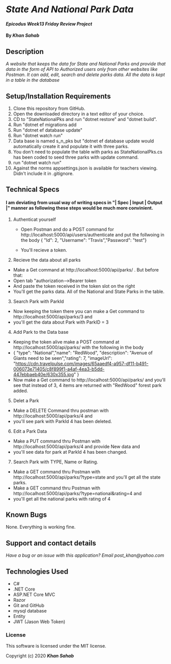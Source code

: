 # _State And National Park Data_

#### _Epicodus Week13 Friday Review Project_

#### By _**Khan Sahab**_

## Description

_A website that keeps the data for State and National Parks and provide that data in the form of API to Authorized users only from other websites like Postman. It can add, edit, search and delete parks data.  All the data is kept in a table in the database_

## Setup/Installation Requirements

1. Clone this repository from GitHub.
2. Open the downloaded directory in a text editor of your choice.
3. CD to "StateNationalPks and run "dotnet restore" and "dotnet build".
4. Run "dotnet ef migrations add <yourtag>
5. Run "dotnet ef database update"
6. Run "dotnet watch run"
7. Data base is named s_n_pks but "dotnet ef database update would automatically create it and populate it with three parks.
8. You don't need to populate the table with parks as StateNationalPks.cs has been coded to seed three parks with update command.
9. run "dotnet watch run"
10. Against the norms appsettings.json is available for teachers viewing. Didn't include it in .gitignore.

## Technical Specs

#### I am deviating from usual way of writing specs in "| Spec | Input | Output |" manner as following these steps would be much more convinient.
1. Authenticat yourself
    * Open Postman and do a POST command  for http://localhost:5000/api/users/authenticate and put the follwoing in the body
    { "Id": 2, "Username": "Travis","Password": "test"} 

    * You'll recieve a token.

2. Recieve the data about all parks
  * Make a Get command at http://localhost:5000/api/parks/ . But before that:
  * Open tab "authorization-->Bearer token
  * And paste the token received in the token slot on the right
  * You'll get the parks data. All of the National and State Parks in the table.

3. Search Park with ParkId
  * Now keeping the token there you can make a Get command to http://localhost:5000/api/parks/3 and 
  * you'll get the data about Park with ParkID = 3

4. Add Park to the Data base
  * Keeping the token alive make a POST command at http://localhost:5000/api/parks/ with the following in the body
  * { "type": "National","name": "RedWood", "description": "Avenue of Giants need to be seen","rating": 7, "imageUrl": "https://cdn.travelpulse.com/images/65aaedf4-a957-df11-b491-006073e71405/c8f899f1-a4af-4ea3-b5dd-447ebbaeb40e/630x355.jpg" }
  * Now make a Get command to http://localhost:5000/api/parks/ and you'll see that instead of 3, 4 items are returned with "RedWood" forest park added.

5. Delet a Park
  * Make a DELETE Command thru postman with http://localhost:5000/api/parks/4 and 
  * you'll see park with ParkId 4 has been deleted.

6. Edit a Park Data
  * Make a PUT command thru Postman with http://localhost:5000/api/parks/4 and provide New data and 
  * you'll see data for park at ParkId 4 has been changed.

7. Search Park with TYPE, Name or Rating.
  * Make a GET command thru Postman with http://localhost:5000/api/parks/?type=state and you'll get all the state parks. 
  * Make a GET command thru Postman with http://localhost:5000/api/parks/?type=national&rating=4 and 
  * you'll get all the national parks with rating of 4

## Known Bugs
 
None. Everything is working fine.
 
## Support and contact details

_Have a bug or an issue with this application? Email post_khan@yahoo.com_

## Technologies Used

* C#
* .NET Core
* ASP.NET Core MVC
* Razor
* Git and GitHub
* mysql database
* Entity
* JWT (Jason Web Token)




### License

This software is licensed under the MIT license.

Copyright (c) 2020 **_Khan Sahab_**
